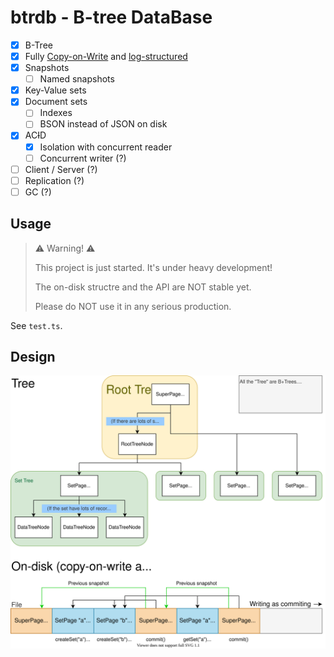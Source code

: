 # btrdb - B-tree DataBase

- [x] B-Tree
- [x] Fully [Copy-on-Write](https://en.wikipedia.org/wiki/Copy-on-write) and
  [log-structured](https://en.wikipedia.org/wiki/Log-structured_file_system)
- [x] Snapshots
  - [ ] Named snapshots
- [x] Key-Value sets
- [x] Document sets
  - [ ] Indexes
  - [ ] BSON instead of JSON on disk
- [x] AC<del>I</del>D
  - [x] Isolation with concurrent reader
  - [ ] Concurrent writer (?)
- [ ] Client / Server (?)
- [ ] Replication (?)
- [ ] GC (?)

## Usage

> ⚠️ Warning! ⚠️
>
> This project is just started. It's under heavy development!
>
> The on-disk structre and the API are NOT stable yet.
>
> Please do NOT use it in any serious production.

See `test.ts`.

## Design

![design.svg](./docs/design.svg)
